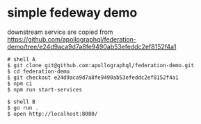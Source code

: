 # simple fedeway demo

downstream service are copied from https://github.com/apollographql/federation-demo/tree/e24d9aca9d7a8fe9490ab53efeddc2ef8152f4a1

```shell
# shell A
$ git clone git@github.com:apollographql/federation-demo.git
$ cd federation-demo
$ git checkout e24d9aca9d7a8fe9490ab53efeddc2ef8152f4a1
$ npm ci
$ npm run start-services

$ shell B
$ go run .
$ open http://localhost:8080/
```
